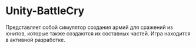 # Unity-BattleCry
 Представляет собой симулятор создания армий для сражений из юнитов, которые также создаются их составных частей.
 Игра находится в активной разработке.
